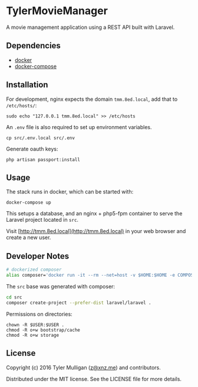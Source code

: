 # TylerMovieManager

A movie management application using a REST API built with Laravel.

## Dependencies

* [docker](https://docs.docker.com/engine/installation/)
* [docker-compose](https://docs.docker.com/compose/install/)

## Installation

For development, nginx expects the domain `tmm.8ed.local`, add that to `/etc/hosts/`:

```
sudo echo "127.0.0.1 tmm.8ed.local" >> /etc/hosts
```

An `.env` file is also required to set up environment variables.
 
```
cp src/.env.local src/.env
```

Generate oauth keys:

```
php artisan passport:install
```

## Usage

The stack runs in docker, which can be started with:

```
docker-compose up
```

This setups a database, and an nginx + php5-fpm container to serve the Laravel project located in `src`. 

Visit [http://tmm.8ed.local](http://tmm.8ed.local) in your web browser and create a new user.

## Developer Notes

```bash
# dockerized composer
alias composer='docker run -it --rm --net=host -v $HOME:$HOME -e COMPOSER_HOME="$HOME/.composer" -u $UID -w `pwd` composer/composer:master-php5-alpine'
```

The `src` base was generated with composer:

```bash
cd src
composer create-project --prefer-dist laravel/laravel .
```

Permissions on directories:

```
chown -R $USER:$USER .
chmod -R o+w bootstrap/cache
chmod -R o+w storage
```

## License

Copyright (c) 2016 Tyler Mulligan (z@xnz.me) and contributors.

Distributed under the MIT license. See the LICENSE file for more details.
